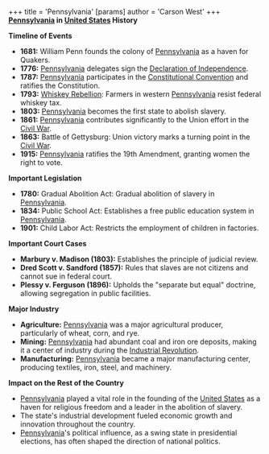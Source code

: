 +++
 title = 'Pennsylvania'
[params]
	author = 'Carson West'
+++
**[Pennsylvania](./../pennsylvania/) in [United States](./../united-states/) History**

**Timeline of Events**

* **1681:** William Penn founds the colony of [Pennsylvania](./../pennsylvania/) as a haven for Quakers.
* **1776:** [Pennsylvania](./../pennsylvania/) delegates sign the [Declaration of Independence](./../declaration-of-independence/).
* **1787:** [Pennsylvania](./../pennsylvania/) participates in the [Constitutional Convention](./../constitutional-convention/) and ratifies the Constitution.
* **1793:** [Whiskey Rebellion](./../whiskey-rebellion/): Farmers in western [Pennsylvania](./../pennsylvania/) resist federal whiskey tax.
* **1803:** [Pennsylvania](./../pennsylvania/) becomes the first state to abolish slavery.
* **1861:** [Pennsylvania](./../pennsylvania/) contributes significantly to the Union effort in the [Civil War](./../civil-war/).
* **1863:** Battle of Gettysburg: Union victory marks a turning point in the [Civil War](./../civil-war/).
* **1915:** [Pennsylvania](./../pennsylvania/) ratifies the 19th Amendment, granting women the right to vote.

**Important Legislation**

* **1780:** Gradual Abolition Act: Gradual abolition of slavery in [Pennsylvania](./../pennsylvania/).
* **1834:** Public School Act: Establishes a free public education system in [Pennsylvania](./../pennsylvania/).
* **1901:** Child Labor Act: Restricts the employment of children in factories.

**Important Court Cases**

* **Marbury v. Madison (1803):** Establishes the principle of judicial review.
* **Dred Scott v. Sandford (1857):** Rules that slaves are not citizens and cannot sue in federal court.
* **Plessy v. Ferguson (1896):** Upholds the "separate but equal" doctrine, allowing segregation in public facilities.

**Major Industry**

* **Agriculture:** [Pennsylvania](./../pennsylvania/) was a major agricultural producer, particularly of wheat, corn, and rye.
* **Mining:** [Pennsylvania](./../pennsylvania/) had abundant coal and iron ore deposits, making it a center of industry during the [Industrial Revolution](./../industrial-revolution/).
* **Manufacturing:** [Pennsylvania](./../pennsylvania/) became a major manufacturing center, producing textiles, iron, steel, and machinery.

**Impact on the Rest of the Country**

* [Pennsylvania](./../pennsylvania/) played a vital role in the founding of the [United States](./../united-states/) as a haven for religious freedom and a leader in the abolition of slavery.
* The state's industrial development fueled economic growth and innovation throughout the country.
* [Pennsylvania](./../pennsylvania/)'s political influence, as a swing state in presidential elections, has often shaped the direction of national politics.